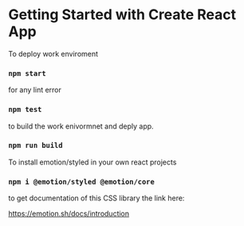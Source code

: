 # Getting Started with Create React App

To deploy work enviroment 

### `npm start`

for any lint error 

### `npm test`

to build the work enivormnet and deply app.

### `npm run build`

To install emotion/styled in your own react projects 

### `npm i @emotion/styled @emotion/core`


to get documentation of this CSS library the link here:

https://emotion.sh/docs/introduction
